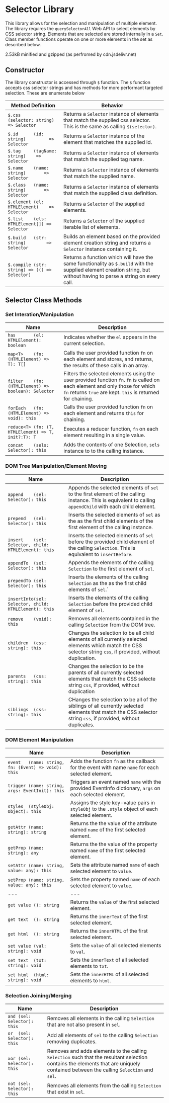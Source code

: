 # Selector Library

This library allows for the selection and manipulation of multiple element. The library requires the `querySelectorAll` Web API to select elements by CSS selector string. 
Elements that are selected are stored internally in a `Set`. Class member functions operate on one or more elements in the set as described below.

2.53kB minified and gzipped (as perfromed by cdn.jsdelivr.net)

## Constructor
The library constructor is accessed through `$` function. The `$` function accepts css selector strings and has methods for more performant targeted selection. These are enumerate below

| Method Definition                             | Behavior    |
| ---                                           | ---         |
| `$.css     (selector: string)   => Selector`  | Returns a `Selector` instance of elements that match the supplied css selector. This is the same as calling `$(selector)`. |
| `$.id      (id: string)         => Selector`  | Returns a `Selector` instance of the element that matches the supplied id. |
| `$.tag     (tagName: string)    => Selector`  | Returns a `Selector` instance of elements that match the supplied tag name. |
| `$.name    (name: string)       => Selector`  | Returns a `Selector` instance of elements that match the supplied name.|
| `$.class   (name: string)       => Selector`  | Returns a `Selector` instance of elements that match the supplied class definition.|
| `$.element (el: HTMLElement)    => Selector`  | Returns a `Selector` of the supplied elements. |
| `$.list    (els: HTMLElement[]) => Selector`  | Returns a `Selector` of the supplied iterable list of elements. |
| `$.build   (str: string)        => Selector`  | Builds an element based on the provided element creation string and returns a `Selector` instance containing it. |
| `$.compile (str: string) => (() => Selector)` | Returns a function which will have the same functionality as `$.build` with the supplied element creation string, but without having to parse a string on every call. |

## Selector Class Methods

### Set Interation/Manipulation
| Name                                                 | Description |
| ---                                                  | ---         |
| `has       (el: HTMLElement): boolean`               | Indicates whether the `el` appears in the current selection. |
| `map<T>    (fn: (HTMLElement) => T): T[]`            | Calls the user provided function `fn` on each element and stores, and returns, the results of these calls in an array. |
| `filter    (fn: (HTMLElement) => boolean): Selector` | Filters the selected elements using the user provided function `fn`. `fn` is called on each element and only those for which `fn` returns `true` are kept. `this` is returned for chaining. |
| `forEach   (fn: (HTMLElement) => void): this`        | Calls the user provided function `fn` on each element and returns `this` for chaining. |
| `reduce<T> (fn: (T, HTMLElement) => T, init?:T): T`  | Executes a reducer function, `fn` on each element resulting in a single value. |
| `concat    (sels: Selector): this`                   | Adds the contents of one Selection, `sels` instance to to the calling instance. |

### DOM Tree Manipulation/Element Moving
| Name                                                  | Description |
| ---                                                   | ---         |
| `append    (sel: Selector): this`                     | Appends the selected elements of `sel` to the first element of the calling instance. This is equivalent to calling `appendChild` with each child element. |
| `prepend   (sel: Selector): this`                     | Inserts the selected elements of `sel` as the as the first child elements of the first element of the calling instance. |
| `insert    (sel: Selector, child: HTMLElement): this` | Inserts the selected elements of `sel` before the provided child element of the calling `Selection`. This is equivalent to `insertBefore`. |
| `appendTo  (sel: Selector): this`                     | Appends the elements of the calling `Selection` to the first element of `sel`. |
| `prependTo (sel: Selector): this`                     | Inserts the elements of the calling `Selection` as the as the first child elements of `sel`.` |
| `insertInto(sel: Selector, child: HTMLElement): this` | Inserts the elements of the calling `Selection` before the provided child element of `sel`. |
| `remove    (void): this`                              | Removes all elements contained in the calling `Selection` from the DOM tree. |
| `children  (css: string): this`                       | Changes the selection to be all child elements of all currently selected elements which match the CSS selector string `css`, if provided, without duplication. |
| `parents   (css: string): this`                       | Changes the selection to be the parents of all currently selected elements that match the CSS selecte string `css`, if provided, without duplication |
| `siblings  (css: string): this`                       | CHanges the selection to be all of the siblings of all currently selected elements that match the CSS selector string `css`, if provided, without duplicates. |

### DOM Element Manipulation
| Name                                                | Description |
| ---                                                 | ---         |
| `event   (name: string, fn: (Event) => void): this` | Adds the function `fn` as the callback for the event with name `name` for each selected element. |
| `trigger (name: string, args: EventInit): this`     | Triggers an event named `name` with the provided EventInfo dictionary, `args` on each selected element. |
| `styles  (styleObj: Object): this`                  | Assigns the style key-value pairs in `styleObj` to the `.style` object of each selected element. |
| `getAttr (name: string): string`                    | Returns the the value of the attribute named `name` of the first selected element. |
| `getProp (name: string): any`                       | Returns the the value of the property named `name` of the first selected element. |
| `setAttr (name: string, value: any): this`          | Sets the attribute named `name` of each selected element to `value`. |
| `setProp (name: string, value: any): this`          | Sets the property named `name` of each selected element to `value`. |
| ---                                                 | ---         |
| `get value (): string`           | Returns the `value` of the first selected element. |
| `get text  (): string`           | Returns the `innerText` of the first selected element. |
| `get html  (): string`           | Returns the `innerHTML` of the first selected element. |
| `set value (val: string): void`  | Sets the `value` of all selected elements to `val`. |
| `set text  (txt: string): void`  | Sets the `innerText` of all selected elements to `txt`. |
| `set html  (html: string): void` | Sets the `innerHTML` of all selected elements to `html`. |

### Selection Joining/Merging
| Name                        | Description |
| ---                         | ---         |
| `and (sel: Selector): this` | Removes all elements in the calling `Selection` that are not also present in `sel`. |
| `or  (sel: Selector): this` | Add all elements of `sel` to the calling `Selection` removing duplicates. |
| `xor (sel: Selector): this` | Removes and adds elements to the calling `Selection` such that the resultant selection contains the elements that are uniquely contained between the calling `Selection` and `sel`. |
| `not (sel: Selector): this` | Removes all elements from the calling `Selection` that exist in `sel`. |

